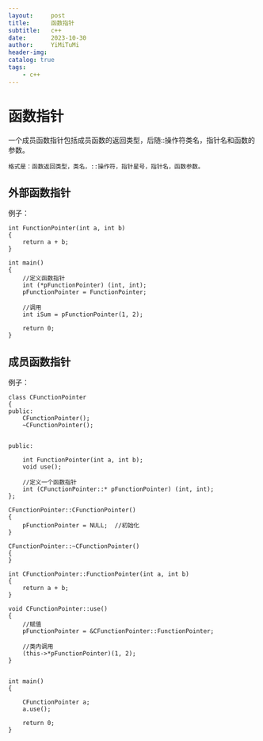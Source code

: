 ```yaml
---
layout:     post
title:      函数指针
subtitle:   c++
date:       2023-10-30
author:     YiMiTuMi
header-img: 
catalog: true
tags:
    - c++
---
```


# 函数指针

一个成员函数指针包括成员函数的返回类型，后随::操作符类名，指针名和函数的参数。


	格式是：函数返回类型，类名，::操作符，指针星号，指针名，函数参数。 


## 外部函数指针

例子：

	int FunctionPointer(int a, int b)
	{
		return a + b;
	}

	int main()
	{
		//定义函数指针
		int (*pFunctionPointer) (int, int);
		pFunctionPointer = FunctionPointer;
	
		//调用
		int iSum = pFunctionPointer(1, 2);
	
		return 0;
	}

## 成员函数指针

例子：

	class CFunctionPointer
	{
	public:
		CFunctionPointer();
		~CFunctionPointer();
	
	
	public:
	
		int FunctionPointer(int a, int b);
		void use();
	
		//定义一个函数指针
		int (CFunctionPointer::* pFunctionPointer) (int, int);
	};
	
	CFunctionPointer::CFunctionPointer()
	{
		pFunctionPointer = NULL;  //初始化
	}
	
	CFunctionPointer::~CFunctionPointer()
	{
	}
	
	int CFunctionPointer::FunctionPointer(int a, int b)
	{
		return a + b;
	}
	
	void CFunctionPointer::use()
	{
		//赋值
		pFunctionPointer = &CFunctionPointer::FunctionPointer;
	
		//类内调用
		(this->*pFunctionPointer)(1, 2);
	}
	
	
	int main()
	{
		
		CFunctionPointer a;
		a.use();
	
		return 0;
	}